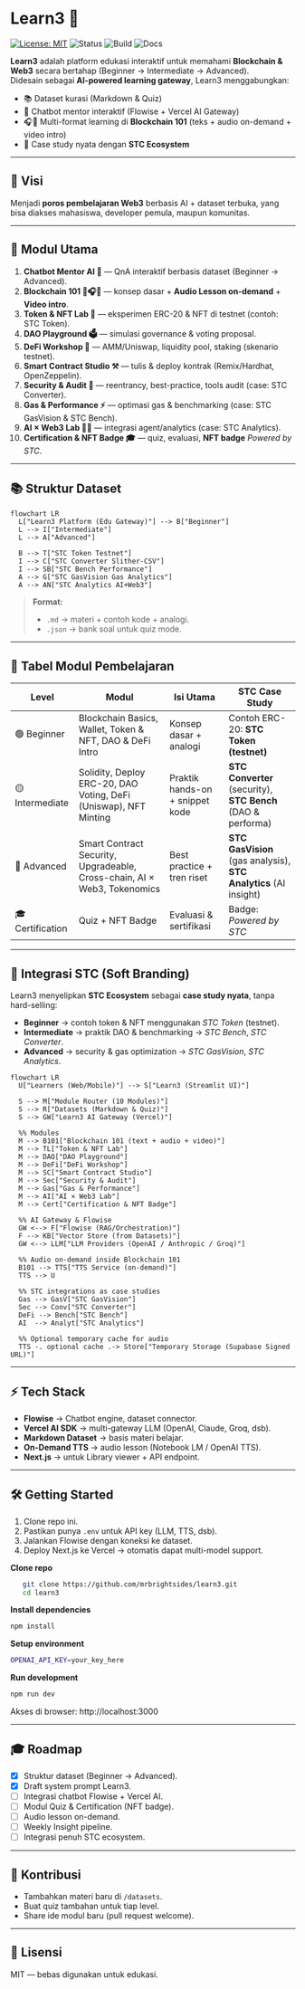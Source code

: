 # Learn3 🚀

[![License: MIT](https://img.shields.io/badge/License-MIT-green.svg)](LICENSE)
![Status](https://img.shields.io/badge/status-active-brightgreen)
![Build](https://img.shields.io/badge/build-passing-blue)
![Docs](https://img.shields.io/badge/docs-available-orange)

**Learn3** adalah platform edukasi interaktif untuk memahami **Blockchain & Web3** secara bertahap (Beginner → Intermediate → Advanced).  
Didesain sebagai **AI-powered learning gateway**, Learn3 menggabungkan:  
- 📚 Dataset kurasi (Markdown & Quiz)
- 🤖 Chatbot mentor interaktif (Flowise + Vercel AI Gateway)
- 🎧🎥 Multi-format learning di **Blockchain 101** (teks + audio on-demand + video intro)
- 🧪 Case study nyata dengan **STC Ecosystem**

---

## 🎯 Visi

Menjadi **poros pembelajaran Web3** berbasis AI + dataset terbuka, yang bisa diakses mahasiswa, developer pemula, maupun komunitas.  

---

## 🧩 Modul Utama

1. **Chatbot Mentor AI 🤖** — QnA interaktif berbasis dataset (Beginner → Advanced).
2. **Blockchain 101 📖🎧🎥** — konsep dasar + **Audio Lesson on-demand** + **Video intro**.
3. **Token & NFT Lab 🎨** — eksperimen ERC-20 & NFT di testnet (contoh: STC Token).
4. **DAO Playground 🗳** — simulasi governance & voting proposal.
5. **DeFi Workshop 💱** — AMM/Uniswap, liquidity pool, staking (skenario testnet).
6. **Smart Contract Studio ⚒️** — tulis & deploy kontrak (Remix/Hardhat, OpenZeppelin).
7. **Security & Audit 🔐** — reentrancy, best-practice, tools audit (case: STC Converter).
8. **Gas & Performance ⚡** — optimasi gas & benchmarking (case: STC GasVision & STC Bench).
9. **AI × Web3 Lab 🤖🔗** — integrasi agent/analytics (case: STC Analytics).
10. **Certification & NFT Badge 🎓** — quiz, evaluasi, **NFT badge** *Powered by STC*.
  
---

## 📚 Struktur Dataset

```mermaid
flowchart LR
  L["Learn3 Platform (Edu Gateway)"] --> B["Beginner"]
  L --> I["Intermediate"]
  L --> A["Advanced"]

  B --> T["STC Token Testnet"]
  I --> C["STC Converter Slither-CSV"]
  I --> SB["STC Bench Performance"]
  A --> G["STC GasVision Gas Analytics"]
  A --> AN["STC Analytics AI+Web3"]
```

> **Format:**  
> - `.md` → materi + contoh kode + analogi.  
> - `.json` → bank soal untuk quiz mode.  

---

## 📖 Tabel Modul Pembelajaran
| Level            | Modul                                                                    | Isi Utama                       | STC Case Study                                                   |
| ---------------- | ------------------------------------------------------------------------ | ------------------------------- | ---------------------------------------------------------------- |
| 🟢 Beginner      | Blockchain Basics, Wallet, Token & NFT, DAO & DeFi Intro                 | Konsep dasar + analogi          | Contoh ERC-20: **STC Token (testnet)**                           |
| 🟡 Intermediate  | Solidity, Deploy ERC-20, DAO Voting, DeFi (Uniswap), NFT Minting         | Praktik hands-on + snippet kode | **STC Converter** (security), **STC Bench** (DAO & performa)     |
| 🔴 Advanced      | Smart Contract Security, Upgradeable, Cross-chain, AI × Web3, Tokenomics | Best practice + tren riset      | **STC GasVision** (gas analysis), **STC Analytics** (AI insight) |
| 🎓 Certification | Quiz + NFT Badge                                                         | Evaluasi & sertifikasi          | Badge: *Powered by STC*                                          |

---

## 🔗 Integrasi STC (Soft Branding)
Learn3 menyelipkan **STC Ecosystem** sebagai **case study nyata**, tanpa hard-selling:  
- **Beginner** → contoh token & NFT menggunakan *STC Token* (testnet).  
- **Intermediate** → praktik DAO & benchmarking → *STC Bench*, *STC Converter*.  
- **Advanced** → security & gas optimization → *STC GasVision*, *STC Analytics*.

```mermaid
flowchart LR
  U["Learners (Web/Mobile)"] --> S["Learn3 (Streamlit UI)"]

  S --> M["Module Router (10 Modules)"]
  S --> R["Datasets (Markdown & Quiz)"]
  S --> GW["Learn3 AI Gateway (Vercel)"]

  %% Modules
  M --> B101["Blockchain 101 (text + audio + video)"]
  M --> TL["Token & NFT Lab"]
  M --> DAO["DAO Playground"]
  M --> DeFi["DeFi Workshop"]
  M --> SC["Smart Contract Studio"]
  M --> Sec["Security & Audit"]
  M --> Gas["Gas & Performance"]
  M --> AI["AI × Web3 Lab"]
  M --> Cert["Certification & NFT Badge"]

  %% AI Gateway & Flowise
  GW <--> F["Flowise (RAG/Orchestration)"]
  F --> KB["Vector Store (from Datasets)"]
  GW <--> LLM["LLM Providers (OpenAI / Anthropic / Groq)"]

  %% Audio on-demand inside Blockchain 101
  B101 --> TTS["TTS Service (on-demand)"]
  TTS --> U

  %% STC integrations as case studies
  Gas --> GasV["STC GasVision"]
  Sec --> Conv["STC Converter"]
  DeFi --> Bench["STC Bench"]
  AI  --> Analyt["STC Analytics"]

  %% Optional temporary cache for audio
  TTS -. optional cache .-> Store["Temporary Storage (Supabase Signed URL)"]
```

---

## ⚡ Tech Stack
- **Flowise** → Chatbot engine, dataset connector.  
- **Vercel AI SDK** → multi-gateway LLM (OpenAI, Claude, Groq, dsb).  
- **Markdown Dataset** → basis materi belajar.  
- **On-Demand TTS** → audio lesson (Notebook LM / OpenAI TTS).  
- **Next.js** → untuk Library viewer + API endpoint.  

---

## 🛠️ Getting Started
1. Clone repo ini.
2. Pastikan punya `.env` untuk API key (LLM, TTS, dsb).  
3. Jalankan Flowise dengan koneksi ke dataset.  
4. Deploy Next.js ke Vercel → otomatis dapat multi-model support.

**Clone repo**
```bash
   git clone https://github.com/mrbrightsides/learn3.git
   cd learn3
```
**Install dependencies**
```bash
npm install
```
**Setup environment**
```bash
OPENAI_API_KEY=your_key_here
```
**Run development**
```bash
npm run dev
```
Akses di browser: http://localhost:3000

---

## 🎓 Roadmap
- [x] Struktur dataset (Beginner → Advanced).  
- [x] Draft system prompt Learn3.  
- [ ] Integrasi chatbot Flowise + Vercel AI.  
- [ ] Modul Quiz & Certification (NFT badge).  
- [ ] Audio lesson on-demand.  
- [ ] Weekly Insight pipeline.  
- [ ] Integrasi penuh STC ecosystem.  

---

## 🤝 Kontribusi
- Tambahkan materi baru di `/datasets`.  
- Buat quiz tambahan untuk tiap level.  
- Share ide modul baru (pull request welcome).  

---

## 📜 Lisensi
MIT — bebas digunakan untuk edukasi.  
